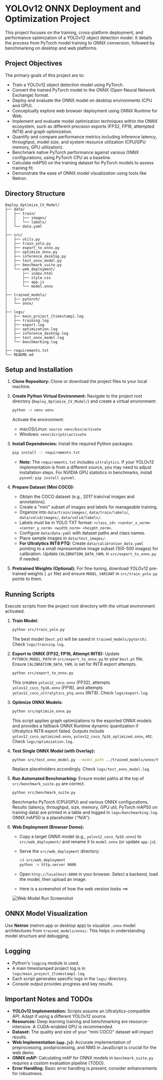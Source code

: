 # YOLOv12 ONNX Deployment and Optimization Project

This project focuses on the training, cross-platform deployment, and performance optimization of a YOLOv12 object detection model. It details the process from PyTorch model training to ONNX conversion, followed by benchmarking on desktop and web platforms.

## Project Objectives

The primary goals of this project are to:

* Train a YOLOv12 object detection model using PyTorch.
* Convert the trained PyTorch model to the ONNX (Open Neural Network Exchange) format.
* Deploy and evaluate the ONNX model on desktop environments (CPU and GPU).
* Conceptually explore web browser deployment using ONNX Runtime for Web.
* Implement and evaluate model optimization techniques within the ONNX ecosystem, such as different precision exports (FP32, FP16, attempted INT8) and graph optimization.
* Quantify and compare performance metrics including inference latency, throughput, model size, and system resource utilization (CPU/GPU memory, GPU utilization).
* Benchmark native PyTorch performance against various ONNX configurations, using PyTorch CPU as a baseline.
* Calculate mAP50 on the training dataset for PyTorch models to assess training fit.
* Demonstrate the ease of ONNX model visualization using tools like Netron.

## Directory Structure

```
Deploy_Optimize_CV_Model/
├── data/
│   ├── train/
│   │   ├── images/
│   │   └── labels/
│   └── data.yaml
│
├── src/
│   ├── utils.py
│   ├── train_yolo.py
│   ├── export_to_onnx.py
│   ├── optimize_onnx.py
│   ├── inference_desktop.py
│   ├── test_onnx_model.py
│   ├── benchmark_suite.py
│   └── web_deployment/
│       ├── index.html
│       ├── style.css
│       ├── app.js
│       └── model.onnx
│
├── trained_models/
│   ├── pytorch/
│   └── onnx/
│
├── logs/
│   ├── main_project_{timestamp}.log
│   ├── training.log
│   ├── export.log
│   ├── optimization.log
│   ├── inference_desktop.log
│   ├── test_onnx_model.log
│   └── benchmarking.log
│
├── requirements.txt
└── README.md
```

## Setup and Installation

1.  **Clone Repository:**
    Clone or download the project files to your local machine.

2.  **Create Python Virtual Environment:**
    Navigate to the project root directory (`Deploy_Optimize_CV_Model/`) and create a virtual environment:
    ```bash
    python -m venv venv
    ```
    Activate the environment:
    * macOS/Linux: `source venv/bin/activate`
    * Windows: `venv\Scripts\activate`

3.  **Install Dependencies:**
    Install the required Python packages:
    ```bash
    pip install -r requirements.txt
    ```
    * **Note:** The `requirements.txt` includes `ultralytics`. If your YOLOv12 implementation is from a different source, you may need to adjust installation steps. For NVIDIA GPU statistics in benchmarks, install `pynvml`: `pip install pynvml`.

4.  **Prepare Dataset (Mini COCO):**
    * Obtain the COCO dataset (e.g., 2017 train/val images and annotations).
    * Create a "mini" subset of images and labels for manageable training.
    * Organize into `data/train/images/`, `data/train/labels/`, `data/valid/images/`, `data/valid/labels/`.
    * Labels must be in YOLO TXT format: `<class_id> <center_x_norm> <center_y_norm> <width_norm> <height_norm>`.
    * Configure `data/data.yaml` with dataset paths and class names.
    * Place sample images in `data/test_images/`.
    * **For Ultralytics INT8 PTQ:** Create `data/calibration_data.yaml` pointing to a small representative image subset (100-500 images) for calibration. Update `CALIBRATION_DATA_YAML` in `src/export_to_onnx.py` if needed.

5.  **Pretrained Weights (Optional):**
    For fine-tuning, download YOLOv12 pre-trained weights (`.pt` file) and ensure `MODEL_VARIANT` in `src/train_yolo.py` points to them.

## Running Scripts

Execute scripts from the project root directory with the virtual environment activated.

1.  **Train Model:**
    ```bash
    python src/train_yolo.py
    ```
    The best model (`best.pt`) will be saved in `trained_models/pytorch/`. Check `logs/training.log`.

2.  **Export to ONNX (FP32, FP16, Attempt INT8):**
    Update `PYTORCH_MODEL_PATH` in `src/export_to_onnx.py` to your `best.pt` file. Ensure `CALIBRATION_DATA_YAML` is set for INT8 export attempts.
    ```bash
    python src/export_to_onnx.py
    ```
    This creates `yolov12_coco.onnx` (FP32), attempts `yolov12_coco_fp16.onnx` (FP16), and attempts `yolov12_coco_ultralytics_ptq.onnx` (INT8). Check `logs/export.log`.

3.  **Optimize ONNX Models:**
    ```bash
    python src/optimize_onnx.py
    ```
    This script applies graph optimizations to the exported ONNX models and provides a fallback ONNX Runtime dynamic quantization if Ultralytics INT8 export failed. Outputs include `yolov12_coco_optimized.onnx`, `yolov12_coco_fp16_optimized.onnx`, etc. Check `logs/optimization.log`.

4.  **Test Single ONNX Model (with Overlay):**
    ```bash
    python src/test_onnx_model.py --model_path ../trained_models/onnx/YOUR_MODEL.onnx --image_path ../data/test_images/YOUR_IMAGE.jpg --output_image_path ../data/test_images/output_YOUR_MODEL.jpg
    ```
    Replace placeholders accordingly. Check `logs/test_onnx_model.log`.

5.  **Run Automated Benchmarking:**
    Ensure model paths at the top of `src/benchmark_suite.py` are correct.
    ```bash
    python src/benchmark_suite.py
    ```
    Benchmarks PyTorch (CPU/GPU) and various ONNX configurations. Results (latency, throughput, size, memory, GPU util, PyTorch mAP50 on training data) are printed in a table and logged in `logs/benchmarking.log`. ONNX mAP50 is a placeholder ("N/A").

6.  **Web Deployment (Browser Demo):**
    * Copy a target ONNX model (e.g., `yolov12_coco_fp16.onnx`) to `src/web_deployment/` and rename it to `model.onnx` (or update `app.js`).
    * Serve the `src/web_deployment` directory:
        ```bash
        cd src/web_deployment
        python -m http.server 8000
        ```
    * Open `http://localhost:8000` in your browser. Select a backend, load the model, then upload an image.
    
    * Here is a screenshot of how the web version looks ==>

    ![Web Model Run Screenshot](./data/web_model_run_ss.png)

## ONNX Model Visualization

Use **Netron** (netron.app or desktop app) to visualize `.onnx` model architectures from `trained_models/onnx/`. This helps in understanding model structure and debugging.

## Logging

* Python's `logging` module is used.
* A main timestamped project log is in `logs/main_project_{timestamp}.log`.
* Each script generates specific logs in the `logs/` directory.
* Console output provides progress and key results.

## Important Notes and TODOs

* **YOLOv12 Implementation:** Scripts assume an Ultralytics-compatible API. Adapt if using a different YOLOv12 source.
* **Resources:** Deep learning training and benchmarking are resource-intensive. A CUDA-enabled GPU is recommended.
* **Dataset:** The quality and size of your "mini COCO" dataset will impact results.
* **Web Implementation (`app.js`):** Accurate implementation of preprocessing, postprocessing, and NMS in JavaScript is crucial for the web demo.
* **ONNX mAP:** Calculating mAP for ONNX models in `benchmark_suite.py` requires a custom evaluation pipeline (TODO).
* **Error Handling:** Basic error handling is present; consider enhancements for robustness.
